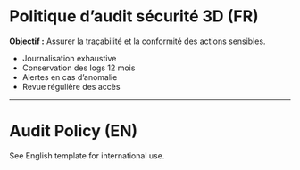 # Politique d’audit sécurité 3D (FR)

**Objectif :** Assurer la traçabilité et la conformité des actions sensibles.

- Journalisation exhaustive
- Conservation des logs 12 mois
- Alertes en cas d’anomalie
- Revue régulière des accès

---

# Audit Policy (EN)

See English template for international use.
